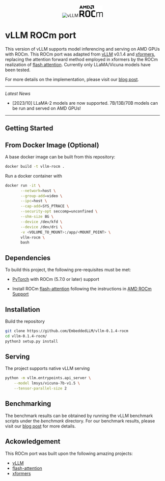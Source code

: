 
<p align="center">
  <picture>
    <source media="(prefers-color-scheme: dark)" srcset="docs/source/assets/logos/vllm-logo-text-dark.png">
    <img alt="vLLM" src="docs/source/assets/logos/vllm-logo-text-light.png" width=60%>
  </picture>
  <picture>
    <source media="(prefers-color-scheme: dark)" srcset="docs/source/assets/logos/16900649.png">
    <img alt="vLLM" src="docs/source/assets/logos/20467978-A_AMD_ROCm_Lockup_85tall.webp" width=15%>
  </picture>
</p>

<h1>
vLLM ROCm port
</h1>

This version of vLLM supports model inferencing and serving on AMD GPUs with ROCm. This ROCm port was adapted from [vLLM](https://github.com/vllm-project/vllm) v0.1.4 and [xformers](https://github.com/facebookresearch/xformers), replacing the attention forward method employed in xformers by the ROCm realization of [flash attention](https://github.com/ROCmSoftwarePlatform/flash-attention). Currently only LLaMA/Vicuna models have been tested.

For more details on the implementation, please visit our [blog post]().


---

*Latest News*
- [2023/10] LLaMA-2 models are now supported. 7B/13B/70B models can be run and served on AMD GPUs!

---

## Getting Started

## From Docker Image (Optional)

A base docker image can be built from this repository:

```bash
docker build -t vllm-rocm .
```

Run a docker container with

```bash
docker run -it \
       --network=host \
       --group-add=video \
       --ipc=host \
       --cap-add=SYS_PTRACE \
       --security-opt seccomp=unconfined \
       --shm-size 8G \
       --device /dev/kfd \
       --device /dev/dri \
       -v <VOLUME_TO_MOUNT>:/app/<MOUNT_POINT> \
       vllm-rocm \
       bash
```

## Dependencies

To build this project, the following pre-requisites must be met:

- [PyTorch](https://pytorch.org/) with ROCm (5.7.0 or later) support

- Install ROCm [flash-attention](https://github.com/ROCmSoftwarePlatform/flash-attention) following the instructions in [AMD ROCm Support](https://github.com/ROCmSoftwarePlatform/flash-attention#amd-gpurocm-support)

## Installation

Build the repository

```bash
git clone https://github.com/EmbeddedLLM/vllm-0.1.4-rocm
cd vllm-0.1.4-rocm/
python3 setup.py install
```

## Serving

The project supports native vLLM serving

```bash
python -m vllm.entrypoints.api_server \
    --model lmsys/vicuna-7b-v1.5 \
    --tensor-parallel-size 2
```

## Benchmarking

The benchmark results can be obtained by running the vLLM benchmark scripts under the *benchmark* directory. For our benchmark results, please visit our [blog post]() for more details.


## Ackowledgement

This ROCm port was built upon the following amazing projects:

- [vLLM](https://github.com/vllm-project/vllm)
- [flash-attention](https://github.com/ROCmSoftwarePlatform/flash-attention)
- [xformers](https://github.com/facebookresearch/xformers)
